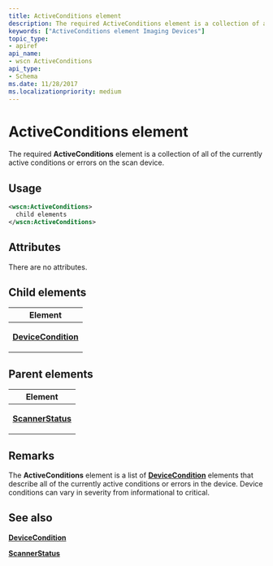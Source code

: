 ```yaml
---
title: ActiveConditions element
description: The required ActiveConditions element is a collection of all of the currently active conditions or errors on the scan device.
keywords: ["ActiveConditions element Imaging Devices"]
topic_type:
- apiref
api_name:
- wscn ActiveConditions
api_type:
- Schema
ms.date: 11/28/2017
ms.localizationpriority: medium
---
```


# ActiveConditions element


The required **ActiveConditions** element is a collection of all of the currently active conditions or errors on the scan device.

Usage
-----

```xml
<wscn:ActiveConditions>
  child elements
</wscn:ActiveConditions>
```

Attributes
----------

There are no attributes.

## Child elements


<table>
<colgroup>
<col width="100%" />
</colgroup>
<thead>
<tr class="header">
<th>Element</th>
</tr>
</thead>
<tbody>
<tr class="odd">
<td><p><a href="devicecondition.md" data-raw-source="[&lt;strong&gt;DeviceCondition&lt;/strong&gt;](devicecondition.md)"><strong>DeviceCondition</strong></a></p></td>
</tr>
</tbody>
</table>

## Parent elements


<table>
<colgroup>
<col width="100%" />
</colgroup>
<thead>
<tr class="header">
<th>Element</th>
</tr>
</thead>
<tbody>
<tr class="odd">
<td><p><a href="scannerstatus.md" data-raw-source="[&lt;strong&gt;ScannerStatus&lt;/strong&gt;](scannerstatus.md)"><strong>ScannerStatus</strong></a></p></td>
</tr>
</tbody>
</table>

Remarks
-------

The **ActiveConditions** element is a list of [**DeviceCondition**](devicecondition.md) elements that describe all of the currently active conditions or errors in the device. Device conditions can vary in severity from informational to critical.

## See also


[**DeviceCondition**](devicecondition.md)

[**ScannerStatus**](scannerstatus.md)

 

 






